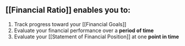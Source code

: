 
## [[Financial Ratio]] enables you to:
1. Track progress toward your [[Financial Goals]]
2. Evaluate your financial performance over a **period of time**
3. Evaluate your [[Statement of Financial Position]] at one **point in time**